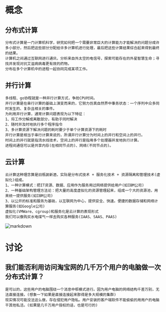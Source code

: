 # 概念
## 分布式计算
```
分布式计算是一门计算机科学，研究如何把一个需要非常巨大的计算能力才能解决的问题分成许多小部分，然后把这些部分分配给许多计算机进行处理，最后把这些计算结果综合起来得到最终的结果。
计算机之间通过互联网进行通讯，分析来自外太空的电信号，探索可能存在的外星智慧生命；寻找并发现对抗艾滋病病毒更有效的药物。
分布在多个计算机中的进程一起协同完成某项工作。
```

## 并行计算
```
多线程、go协程就是一种并行计算方式，争抢CPU时间。
并行计算是在串行计算的基础上演变而来的，它努力仿真自然界中事务状态：一个序列中众多同时发生的、复杂且相关的事件。
为利用并行计算，通常计算问题表现为以下特征：
1、将工作分解成离散部分，有助于同时解决
2、随时并及时地执行多个程序指令
3、多计算资源下解决问题的耗时要少于单个计算资源下的耗时
并行计算是相当于串行计算来说的，所谓并行计算分为时间上的并行和空间上的并行。
时间上的并行就是指流水线技术，空间上的并行是指用多个处理器并发地执行计算。
进程间通信可以是共享内存(在相同节点的)、网络(不同节点的)。
```

## 云计算
```
云计算这种理念算是旧瓶装新酒，实际是分布式技术 + 服务化技术 + 资源隔离和管理技术(虚拟化)组成。
1、一种计算模式：把IT资源、数据、应用作为服务用过网络提供给用户(如IBM公司)
2、一种基础架构管理方法论：把大量的高度虚拟化的资源管理起来，组成一个大的资源池，用来统一提供服务(如IBM公司)
3、以公开的标准和服务为基础，以互联网为中心，提供安全、快速。便捷的数据存储和网络计算服务(如Google公司)
虚拟化(VMWare、cgroup)和服务化是云计算的表现形式
我们可以像购买水电煤气一样去购买各种服务(IAAS、SAAS、PAAS)
```
![markdown](https://github.com/youngperson/reading/blob/master/%E5%A4%A7%E8%A7%84%E6%A8%A1%E5%88%86%E5%B8%83%E5%BC%8F%E7%B3%BB%E7%BB%9F%E6%9E%B6%E6%9E%84%E4%B8%8E%E8%AE%BE%E8%AE%A1%E5%AE%9E%E6%88%98/%E4%BA%91%E8%AE%A1%E7%AE%97%E7%9A%84%E8%A1%A8%E7%8E%B0.png "markdown")



# 讨论
## 我们能否利用访问淘宝网的几千万个用户的电脑做一次分布式计算？
```
是可以的，这些用户的电脑围绕一个消息中枢模式进行。因为用户电脑的网络结构千差万别，无法直接连接。(想象一下如果是直接连接起来那得是多大规模的集群)
现实情况可能没法这么做，存在侵犯用户隐私。用户安装的客户端软件不能偷偷的用用户的电脑干其他私活。(如果是几千万用户授权的话，也是可行的)
```
